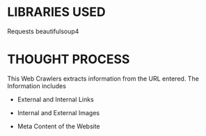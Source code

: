 # LIBRARIES USED
Requests
beautifulsoup4

# THOUGHT PROCESS

This Web Crawlers extracts information from the URL entered. The Information includes 

* External and Internal Links

* Internal and External Images

* Meta Content of the Website

